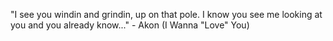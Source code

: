 "I see you windin and grindin, up on that pole.
 I know you see me looking at you and you already know..."
	 - Akon (I Wanna "Love" You) 